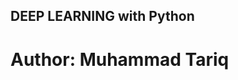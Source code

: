                                                            
## DEEP LEARNING with Python   
# Author: Muhammad Tariq
                                             
                                                                
                                                                          
                                                 
                   
              
